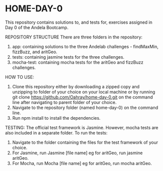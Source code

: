 # HOME-DAY-0
This repository contains solutions to, and tests for, exercises assigned in Day 0 of the Andela Bootcamp.

REPOSITORY STRUCTURE
There are three folders in the repository:
   1. app: containing solutions to the three Andelab challenges - findMaxMin, fizzBuzz, and aritGeo.
   2. tests: containing jasmine tests for the three challenges.
   3. mocha-test: containing mocha tests for the aritGeo and fizzBuzz challenges.


HOW TO USE:
   1. Clone this repository either by downloading a zipped copy and unzipping to folder of your choice on your local machine or by running git clone https://github.com/Oahray/home-day-0.git on the command line after navigating to parent folder of your choice.
   2. Navigate to the repository folder (named home-day-0) on the command line.
   3. Run npm install to install the dependencies. 

TESTING:
The official test framework is Jasmine. However, mocha tests are also included in a separate folder. To run the tests:
   1. Navigate to the folder containing the files for the test framework of your choice.
   2. For Jasmine, run Jasmine [file name] eg for aritGeo, run jasmine aritGeo.
   3. For Mocha, run Mocha [file name] eg for aritGeo, run mocha aritGeo.
